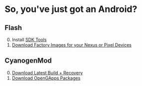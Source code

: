 # So, you've just got an Android?
## Flash
0. Install [SDK Tools](https://developer.android.com/studio/index.html#downloads)
0. [Download Factory Images for your Nexus or Pixel Devices](https://developers.google.com/android/images)

## CyanogenMod
0. [Download Latest Build + Recovery](https://download.cyanogenmod.org/)
0. [Download OpenGApps Packages](http://opengapps.org/)
